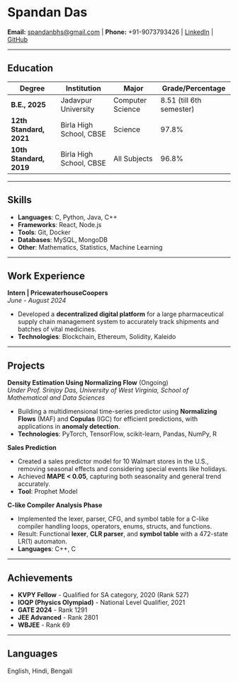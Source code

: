 # Spandan Das

**Email:** spandanbhs@gmail.com | **Phone:** +91-9073793426 | [LinkedIn](https://www.linkedin.com/in/spandan-das-907573248/) | [GitHub](https://github.com/spandan123/)

---

## Education

| Degree                  | Institution             | Major            | Grade/Percentage         |
| ----------------------- | ----------------------- | ---------------- | ------------------------ |
| **B.E., 2025**          | Jadavpur University     | Computer Science | 8.51 (till 6th semester) |
| **12th Standard, 2021** | Birla High School, CBSE | Science          | 97.8%                    |
| **10th Standard, 2019** | Birla High School, CBSE | All Subjects     | 96.8%                    |

---

## Skills

- **Languages**: C, Python, Java, C++
- **Frameworks**: React, Node.js
- **Tools**: Git, Docker
- **Databases**: MySQL, MongoDB
- **Other**: Mathematics, Statistics, Machine Learning

---

## Work Experience

**Intern | PricewaterhouseCoopers**  
_June - August 2024_

- Developed a **decentralized digital platform** for a large pharmaceutical supply chain management system to accurately track shipments and batches of vital medicines.
- **Technologies**: Blockchain, Ethereum, Solidity, Kaleido

---

## Projects

**Density Estimation Using Normalizing Flow** (Ongoing)  
_Under Prof. Srinjoy Das, University of West Virginia, School of Mathematical and Data Sciences_

- Building a multidimensional time-series predictor using **Normalizing Flows** (MAF) and **Copulas** (IGC) for efficient predictions, with applications in **anomaly detection**.
- **Technologies**: PyTorch, TensorFlow, scikit-learn, Pandas, NumPy, R

**Sales Prediction**

- Created a sales predictor model for 10 Walmart stores in the U.S., removing seasonal effects and considering special events like holidays.
- Achieved **MAPE < 0.05**, capturing both seasonality and general trend accurately.
- **Tool**: Prophet Model

**C-like Compiler Analysis Phase**

- Implemented the lexer, parser, CFG, and symbol table for a C-like compiler handling loops, operators, enums, structs, and functions.
- Result: Functional **lexer**, **CLR parser**, and **symbol table** with a 472-state LR(1) automaton.
- **Languages**: C++, C

---

## Achievements

- **KVPY Fellow** - Qualified for SA category, 2020 (Rank 527)
- **IOQP (Physics Olympiad)** - National Level Qualifier, 2021
- **GATE 2024** - Rank 1291
- **JEE Advanced** - Rank 2801
- **WBJEE** - Rank 69

---

## Languages

English, Hindi, Bengali
